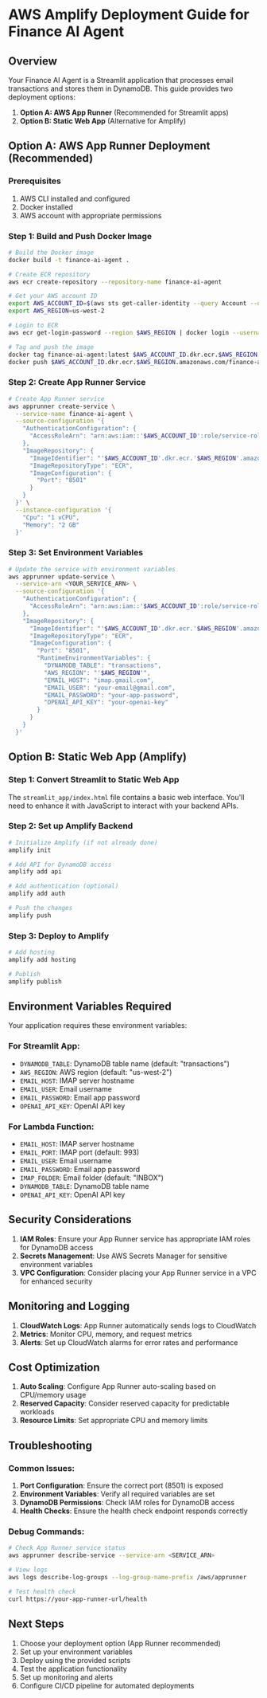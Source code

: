 # AWS Amplify Deployment Guide for Finance AI Agent

## Overview
Your Finance AI Agent is a Streamlit application that processes email transactions and stores them in DynamoDB. This guide provides two deployment options:

1. **Option A: AWS App Runner** (Recommended for Streamlit apps)
2. **Option B: Static Web App** (Alternative for Amplify)

## Option A: AWS App Runner Deployment (Recommended)

### Prerequisites
1. AWS CLI installed and configured
2. Docker installed
3. AWS account with appropriate permissions

### Step 1: Build and Push Docker Image
```bash
# Build the Docker image
docker build -t finance-ai-agent .

# Create ECR repository
aws ecr create-repository --repository-name finance-ai-agent

# Get your AWS account ID
export AWS_ACCOUNT_ID=$(aws sts get-caller-identity --query Account --output text)
export AWS_REGION=us-west-2

# Login to ECR
aws ecr get-login-password --region $AWS_REGION | docker login --username AWS --password-stdin $AWS_ACCOUNT_ID.dkr.ecr.$AWS_REGION.amazonaws.com

# Tag and push the image
docker tag finance-ai-agent:latest $AWS_ACCOUNT_ID.dkr.ecr.$AWS_REGION.amazonaws.com/finance-ai-agent:latest
docker push $AWS_ACCOUNT_ID.dkr.ecr.$AWS_REGION.amazonaws.com/finance-ai-agent:latest
```

### Step 2: Create App Runner Service
```bash
# Create App Runner service
aws apprunner create-service \
  --service-name finance-ai-agent \
  --source-configuration '{
    "AuthenticationConfiguration": {
      "AccessRoleArn": "arn:aws:iam::'$AWS_ACCOUNT_ID':role/service-role/AppRunnerECRAccessRole"
    },
    "ImageRepository": {
      "ImageIdentifier": "'$AWS_ACCOUNT_ID'.dkr.ecr.'$AWS_REGION'.amazonaws.com/finance-ai-agent:latest",
      "ImageRepositoryType": "ECR",
      "ImageConfiguration": {
        "Port": "8501"
      }
    }
  }' \
  --instance-configuration '{
    "Cpu": "1 vCPU",
    "Memory": "2 GB"
  }'
```

### Step 3: Set Environment Variables
```bash
# Update the service with environment variables
aws apprunner update-service \
  --service-arn <YOUR_SERVICE_ARN> \
  --source-configuration '{
    "AuthenticationConfiguration": {
      "AccessRoleArn": "arn:aws:iam::'$AWS_ACCOUNT_ID':role/service-role/AppRunnerECRAccessRole"
    },
    "ImageRepository": {
      "ImageIdentifier": "'$AWS_ACCOUNT_ID'.dkr.ecr.'$AWS_REGION'.amazonaws.com/finance-ai-agent:latest",
      "ImageRepositoryType": "ECR",
      "ImageConfiguration": {
        "Port": "8501",
        "RuntimeEnvironmentVariables": {
          "DYNAMODB_TABLE": "transactions",
          "AWS_REGION": "'$AWS_REGION'",
          "EMAIL_HOST": "imap.gmail.com",
          "EMAIL_USER": "your-email@gmail.com",
          "EMAIL_PASSWORD": "your-app-password",
          "OPENAI_API_KEY": "your-openai-key"
        }
      }
    }
  }'
```

## Option B: Static Web App (Amplify)

### Step 1: Convert Streamlit to Static Web App
The `streamlit_app/index.html` file contains a basic web interface. You'll need to enhance it with JavaScript to interact with your backend APIs.

### Step 2: Set up Amplify Backend
```bash
# Initialize Amplify (if not already done)
amplify init

# Add API for DynamoDB access
amplify add api

# Add authentication (optional)
amplify add auth

# Push the changes
amplify push
```

### Step 3: Deploy to Amplify
```bash
# Add hosting
amplify add hosting

# Publish
amplify publish
```

## Environment Variables Required

Your application requires these environment variables:

### For Streamlit App:
- `DYNAMODB_TABLE`: DynamoDB table name (default: "transactions")
- `AWS_REGION`: AWS region (default: "us-west-2")
- `EMAIL_HOST`: IMAP server hostname
- `EMAIL_USER`: Email username
- `EMAIL_PASSWORD`: Email app password
- `OPENAI_API_KEY`: OpenAI API key

### For Lambda Function:
- `EMAIL_HOST`: IMAP server hostname
- `EMAIL_PORT`: IMAP port (default: 993)
- `EMAIL_USER`: Email username
- `EMAIL_PASSWORD`: Email app password
- `IMAP_FOLDER`: Email folder (default: "INBOX")
- `DYNAMODB_TABLE`: DynamoDB table name
- `OPENAI_API_KEY`: OpenAI API key

## Security Considerations

1. **IAM Roles**: Ensure your App Runner service has appropriate IAM roles for DynamoDB access
2. **Secrets Management**: Use AWS Secrets Manager for sensitive environment variables
3. **VPC Configuration**: Consider placing your App Runner service in a VPC for enhanced security

## Monitoring and Logging

1. **CloudWatch Logs**: App Runner automatically sends logs to CloudWatch
2. **Metrics**: Monitor CPU, memory, and request metrics
3. **Alerts**: Set up CloudWatch alarms for error rates and performance

## Cost Optimization

1. **Auto Scaling**: Configure App Runner auto-scaling based on CPU/memory usage
2. **Reserved Capacity**: Consider reserved capacity for predictable workloads
3. **Resource Limits**: Set appropriate CPU and memory limits

## Troubleshooting

### Common Issues:
1. **Port Configuration**: Ensure the correct port (8501) is exposed
2. **Environment Variables**: Verify all required variables are set
3. **DynamoDB Permissions**: Check IAM roles for DynamoDB access
4. **Health Checks**: Ensure the health check endpoint responds correctly

### Debug Commands:
```bash
# Check App Runner service status
aws apprunner describe-service --service-arn <SERVICE_ARN>

# View logs
aws logs describe-log-groups --log-group-name-prefix /aws/apprunner

# Test health check
curl https://your-app-runner-url/health
```

## Next Steps

1. Choose your deployment option (App Runner recommended)
2. Set up your environment variables
3. Deploy using the provided scripts
4. Test the application functionality
5. Set up monitoring and alerts
6. Configure CI/CD pipeline for automated deployments 